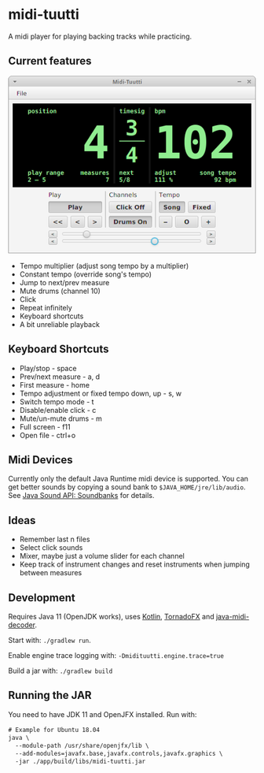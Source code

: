# midi-tuutti

A midi player for playing backing tracks while practicing.

## Current features

![Midi-Tuutti Demo](/midi-tuutti-demo.png)

* Tempo multiplier (adjust song tempo by a multiplier)
* Constant tempo (override song's tempo)
* Jump to next/prev measure
* Mute drums (channel 10)
* Click
* Repeat infinitely
* Keyboard shortcuts
* A bit unreliable playback

## Keyboard Shortcuts

* Play/stop - space
* Prev/next measure - a, d
* First measure - home
* Tempo adjustment or fixed tempo down, up - s, w
* Switch tempo mode - t
* Disable/enable click - c
* Mute/un-mute drums - m
* Full screen - f11
* Open file - ctrl+o

## Midi Devices
Currently only the default Java Runtime midi device is supported. You can get
better sounds by copying a sound bank to `$JAVA_HOME/jre/lib/audio`. See
[Java Sound API: Soundbanks](https://www.oracle.com/technetwork/java/soundbanks-135798.html) for details.

## Ideas
* Remember last n files
* Select click sounds
* Mixer, maybe just a volume slider for each channel
* Keep track of instrument changes and reset instruments when jumping between measures

## Development
Requires Java 11 (OpenJDK works), uses [Kotlin](https://kotlinlang.org/), 
[TornadoFX](https://github.com/edvin/tornadofx) and [java-midi-decoder](https://github.com/suniala/java-midi-decoder).

Start with: `./gradlew run`.

Enable engine trace logging with: `-Dmidituutti.engine.trace=true`

Build a jar with: `./gradlew build`

## Running the JAR
You need to have JDK 11 and OpenJFX installed. Run with:
```
# Example for Ubuntu 18.04
java \
  --module-path /usr/share/openjfx/lib \
  --add-modules=javafx.base,javafx.controls,javafx.graphics \
  -jar ./app/build/libs/midi-tuutti.jar
```
